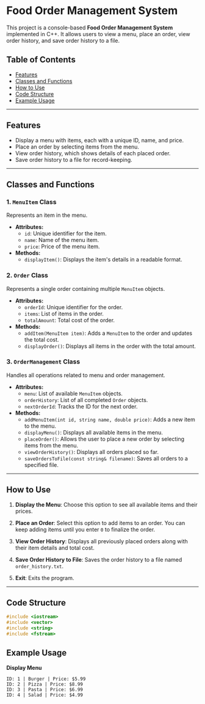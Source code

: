 # Food Order Management System

This project is a console-based **Food Order Management System** implemented in C++. It allows users to view a menu, place an order, view order history, and save order history to a file.

## Table of Contents
- [Features](#features)
- [Classes and Functions](#classes-and-functions)
- [How to Use](#how-to-use)
- [Code Structure](#code-structure)
- [Example Usage](#example-usage)

---

## Features

- Display a menu with items, each with a unique ID, name, and price.
- Place an order by selecting items from the menu.
- View order history, which shows details of each placed order.
- Save order history to a file for record-keeping.

---

## Classes and Functions

### 1. `MenuItem` Class
Represents an item in the menu.

- **Attributes:**
  - `id`: Unique identifier for the item.
  - `name`: Name of the menu item.
  - `price`: Price of the menu item.
- **Methods:**
  - `displayItem()`: Displays the item's details in a readable format.

### 2. `Order` Class
Represents a single order containing multiple `MenuItem` objects.

- **Attributes:**
  - `orderId`: Unique identifier for the order.
  - `items`: List of items in the order.
  - `totalAmount`: Total cost of the order.
- **Methods:**
  - `addItem(MenuItem item)`: Adds a `MenuItem` to the order and updates the total cost.
  - `displayOrder()`: Displays all items in the order with the total amount.

### 3. `OrderManagement` Class
Handles all operations related to menu and order management.

- **Attributes:**
  - `menu`: List of available `MenuItem` objects.
  - `orderHistory`: List of all completed `Order` objects.
  - `nextOrderId`: Tracks the ID for the next order.
- **Methods:**
  - `addMenuItem(int id, string name, double price)`: Adds a new item to the menu.
  - `displayMenu()`: Displays all available items in the menu.
  - `placeOrder()`: Allows the user to place a new order by selecting items from the menu.
  - `viewOrderHistory()`: Displays all orders placed so far.
  - `saveOrdersToFile(const string& filename)`: Saves all orders to a specified file.

---

## How to Use

1. **Display the Menu**:
   Choose this option to see all available items and their prices.
   
2. **Place an Order**:
   Select this option to add items to an order. You can keep adding items until you enter `0` to finalize the order.

3. **View Order History**:
   Displays all previously placed orders along with their item details and total cost.

4. **Save Order History to File**:
   Saves the order history to a file named `order_history.txt`.

5. **Exit**:
   Exits the program.

---

## Code Structure

```cpp
#include <iostream>
#include <vector>
#include <string>
#include <fstream>
```
## Example Usage
**Display Menu**
```--- Menu ---
ID: 1 | Burger | Price: $5.99
ID: 2 | Pizza | Price: $8.99
ID: 3 | Pasta | Price: $6.99
ID: 4 | Salad | Price: $4.99
```


